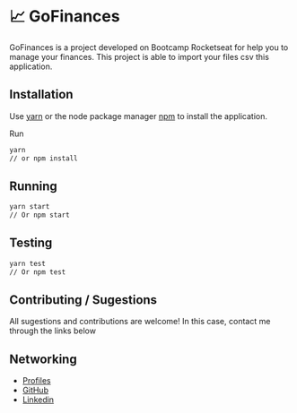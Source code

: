 # :chart_with_upwards_trend: GoFinances

GoFinances is a project developed on Bootcamp Rocketseat for help you to manage your finances. This project is able to import your files csv this application.

## Installation

Use [yarn](https://classic.yarnpkg.com/pt-BR/docs/install/#debian-stable) or the node package manager [npm](https://www.npmjs.com/get-npm) to install the application.

Run
```bash
yarn
// or npm install
```

## Running

```bash
yarn start
// Or npm start
```

## Testing

```bash
yarn test
// Or npm test
```
## Contributing / Sugestions
All sugestions and contributions are welcome! In this case, contact me through the links below

## Networking
- [Profiles](https://moesiomarcelino.github.io/)
- [GitHub](https://github.com/MoesioMarcelino)
- [Linkedin](https://br.linkedin.com/in/mo%C3%A9sio-marcelino-2348a5152)
